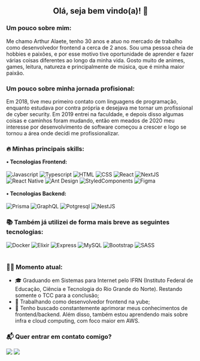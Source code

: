 
<h2 align="center">Olá, seja bem vindo(a)! 👋</h2> 

<p align="left">

<h3>Um pouco sobre mim: </h3>
Me chamo Arthur Alaete, tenho 30 anos e atuo no mercado de trabalho como desenvolvedor frontend a cerca de 2 anos. Sou uma pessoa cheia de hobbies e paixões, e por esse motivo tive oportunidade de aprender e fazer várias coisas diferentes ao longo da minha vida. Gosto muito de animes, games, leitura, natureza e principalmente de música, que é minha maior paixão.

<h3>Um pouco sobre minha jornada profisional: </h3>
Em 2018, tive meu primeiro contato com linguagens de programação, enquanto estudava por contra própria e desejava me tornar um profissional de cyber security. Em 2019 entrei na faculdade, e depois disso algumas coisas e caminhos foram mudando, então em meados de 2020 meu interesse por desenvolvimento de software começou a crescer e logo se tornou a área onde decidi me profissionalizar. 

<div style=""display: inline-block" align="start">
  <h3>🔥 Minhas principais skills: </h3> 
  <!-- https://github.com/Ileriayo/markdown-badges -->
  <b>• Tecnologias Frontend: </b><br><br>
  <img alt="Javascript" src="https://img.shields.io/badge/javascript-%23323330.svg?style=for-the-badge&logo=javascript&logoColor=%23F7DF1E" />
  <img alt="Typescript" src="https://img.shields.io/badge/typescript-%23007ACC.svg?style=for-the-badge&logo=typescript&logoColor=white" />
  <img alt="HTML" src="https://img.shields.io/badge/html5-%23E34F26.svg?style=for-the-badge&logo=html5&logoColor=white" />
  <img alt="CSS" src="https://img.shields.io/badge/css3-%231572B6.svg?style=for-the-badge&logo=css3&logoColor=white" />
  <img alt="React" src="https://img.shields.io/badge/react-%2320232a.svg?style=for-the-badge&logo=react&logoColor=%2361DAFB" />
  <img alt="NextJS" src="https://img.shields.io/badge/Next-black?style=for-the-badge&logo=next.js&logoColor=white" />
  <img alt="React Native" src="https://img.shields.io/badge/react_native-%2320232a.svg?style=for-the-badge&logo=react&logoColor=%2361DAFB" />
  <img alt="Ant Design" src="https://img.shields.io/badge/-AntDesign-%230170FE?style=for-the-badge&logo=ant-design&logoColor=white" />
  <img alt="StyledComponents" src="https://img.shields.io/badge/styled--components-DB7093?style=for-the-badge&logo=styled-components&logoColor=white" />
  <img alt="Figma" src="https://img.shields.io/badge/figma-%23F24E1E.svg?style=for-the-badge&logo=figma&logoColor=white" />
  <br><br>
  <b>• Tecnologias Backend: </b><br><br>
  <img alt="Prisma" src="https://img.shields.io/badge/Prisma-3982CE?style=for-the-badge&logo=Prisma&logoColor=white" />
  <img alt="GraphQL" src="https://img.shields.io/badge/-GraphQL-E10098?style=for-the-badge&logo=graphql&logoColor=white" /> 
  <img alt="Potgresql" src="https://img.shields.io/badge/postgres-%23316192.svg?style=for-the-badge&logo=postgresql&logoColor=white" />
  <img alt="NestJS" src="https://img.shields.io/badge/nestjs-%23E0234E.svg?style=for-the-badge&logo=nestjs&logoColor=white" />
  <br>
  <h3>📚 Também já utilizei de forma mais breve as seguintes tecnologias: </h3>
  <img alt="Docker" src="https://img.shields.io/badge/docker-%230db7ed.svg?style=for-the-badge&logo=docker&logoColor=white" />
  <img alt="Elixir" src="https://img.shields.io/badge/elixir-%234B275F.svg?style=for-the-badge&logo=elixir&logoColor=white" />
  <img alt="Express" src="https://img.shields.io/badge/express.js-%23404d59.svg?style=for-the-badge&logo=express&logoColor=%2361DAFB" />
  <img alt="MySQL" src="https://img.shields.io/badge/mysql-%2300f.svg?style=for-the-badge&logo=mysql&logoColor=white" />
  <img alt="Bootstrap" src="https://img.shields.io/badge/bootstrap-%23563D7C.svg?style=for-the-badge&logo=bootstrap&logoColor=white" />
  <img alt="SASS" src="https://img.shields.io/badge/SASS-hotpink.svg?style=for-the-badge&logo=SASS&logoColor=white" />
</div>  

<br>

### 👨‍💻 Momento atual:
- 🎓 Graduando em Sistemas para Internet pelo IFRN (Instituto Federal de Educação, Ciência e Tecnologia do Rio Grande do Norte). Restando somente o TCC para a conclusão;
- 🏢 Trabalhando como desenvolvedor frontend na yube;
- 🌱 Tenho buscado constantemente aprimorar meus conhecimentos de frontend/backend. Além disso, também estou aprendendo mais sobre infra e cloud computing, com foco maior em AWS. 

### 📬 Quer entrar em contato comigo?                                                                                                                        
<div>
  <a href="https://www.linkedin.com/in/arthur-alaete-618563217/" target="_blank"><img src="https://img.shields.io/badge/LinkedIn-0077B5?style=for-the-badge&logo=linkedin&logoColor=white"/></a>
  <a href="mailto:arthuralaetelopes@gmail.com" target="_blank"><img src="https://img.shields.io/badge/Gmail-D14836?style=for-the-badge&logo=gmail&logoColor=white"/></a>
</div>
